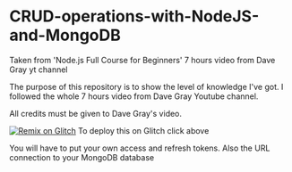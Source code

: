 # CRUD-operations-with-NodeJS-and-MongoDB
Taken from 'Node.js Full Course for Beginners' 7 hours video from Dave Gray yt channel

The purpose of this repository is to show the level of knowledge I've got.
I followed the whole 7 hours video from Dave Gray Youtube channel.

All credits must be given to Dave Gray's video.

[![Remix on Glitch](https://cdn.glitch.com/2703baf2-b643-4da7-ab91-7ee2a2d00b5b%2Fremix-button.svg)](https://glitch.com/edit/#!/import/github/garmu91/CRUD-operations-with-NodeJS-and-MongoDB)
To deploy this on Glitch click above

You will have to put your own access and refresh tokens. Also the URL connection to your MongoDB database
